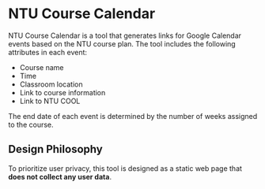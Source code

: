 NTU Course Calendar
===

NTU Course Calendar is a tool that generates links for Google Calendar events based on the NTU course plan. The tool includes the following attributes in each event:

- Course name
- Time
- Classroom location
- Link to course information
- Link to NTU COOL

The end date of each event is determined by the number of weeks assigned to the course.

Design Philosophy
---

To prioritize user privacy, this tool is designed as a static web page that **does not collect any user data**.
